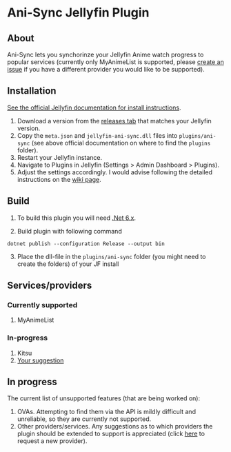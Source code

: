 <h1>Ani-Sync Jellyfin Plugin</h1>

## About

Ani-Sync lets you synchorinze your Jellyfin Anime watch progress to popular services (currently only MyAnimeList is supported, please [create an issue](https://github.com/vosmiic/jellyfin-ani-sync/issues/new) if you have a different provider you would like to be supported).

## Installation

[See the official Jellyfin documentation for install instructions](https://jellyfin.org/docs/general/server/plugins/index.html#installing).

1. Download a version from the [releases tab](https://github.com/vosmiic/jellyfin-ani-sync/releases) that matches your Jellyfin version.
2. Copy the `meta.json` and `jellyfin-ani-sync.dll` files into `plugins/ani-sync` (see above official documentation on where to find the `plugins` folder).
3. Restart your Jellyfin instance.
4. Navigate to Plugins in Jellyfin (Settings > Admin Dashboard > Plugins).
5. Adjust the settings accordingly. I would advise following the detailed instructions on the [wiki page](https://github.com/vosmiic/jellyfin-ani-sync/wiki).

## Build

1. To build this plugin you will need [.Net 6.x](https://dotnet.microsoft.com/download/dotnet/6.0).

2. Build plugin with following command
  ```
  dotnet publish --configuration Release --output bin
  ```

3. Place the dll-file in the `plugins/ani-sync` folder (you might need to create the folders) of your JF install

## Services/providers
### Currently supported
1. MyAnimeList
### In-progress
1. Kitsu
2. [Your suggestion](https://github.com/vosmiic/jellyfin-ani-sync/issues/new)

## In progress

The current list of unsupported features (that are being worked on):
1. OVAs. Attempting to find them via the API is mildly difficult and unreliable, so they are currently not supported.
2. Other providers/services. Any suggestions as to which providers the plugin should be extended to support is appreciated (click [here](https://github.com/vosmiic/jellyfin-ani-sync/issues/new) to request a new provider). 
